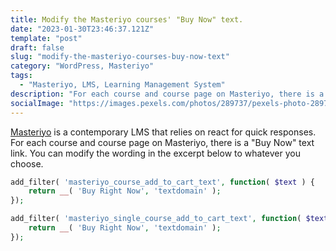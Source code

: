 ```yaml
---
title: Modify the Masteriyo courses' "Buy Now" text.
date: "2023-01-30T23:46:37.121Z"
template: "post"
draft: false
slug: "modify-the-masteriyo-courses-buy-now-text"
category: "WordPress, Masteriyo"
tags:
  - "Masteriyo, LMS, Learning Management System"
description: "For each course and course page on Masteriyo, there is a \"Buy Now\" text link. You can modify the wording in the excerpt below to whatever you choose."
socialImage: "https://images.pexels.com/photos/289737/pexels-photo-289737.jpeg?auto=compress&cs=tinysrgb&w=1260&h=750&dpr=1"
---
```

[Masteriyo](https://wordpress.org/plugins/learning-management-system/) is a contemporary LMS that relies on react for quick responses. For each course and course page on Masteriyo, there is a "Buy Now" text link. You can modify the wording in the excerpt below to whatever you choose.

```php
add_filter( 'masteriyo_course_add_to_cart_text', function( $text ) {
	return __( 'Buy Right Now', 'textdomain' );
});

add_filter( 'masteriyo_single_course_add_to_cart_text', function( $text ) {
	return __( 'Buy Right Now', 'textdomain' );
});

```
